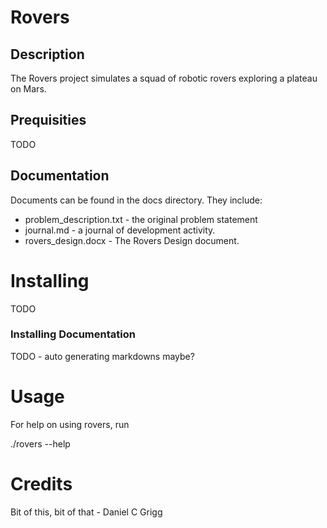 Rovers
======


Description
-----------

The Rovers project simulates a squad of robotic rovers exploring
a plateau on Mars.


Prequisities
-----------

TODO

Documentation
------------

Documents can be found in the docs directory.  They include:

  * problem\_description.txt - the original problem statement
  * journal.md - a journal of development activity.
  * rovers\_design.docx - The Rovers Design document.


Installing
==========

TODO

### Installing Documentation
 TODO - auto generating markdowns maybe?


Usage
=====

For help on using rovers, run

  ./rovers --help


Credits
=======

Bit of this, bit of that - Daniel C Grigg

